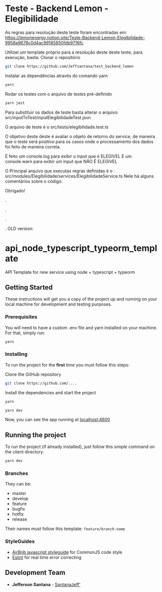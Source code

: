 # Teste - Backend Lemon - Elegibilidade
As regras para resolução deste teste foram encontradas em: https://lemonenergy.notion.site/Teste-Backend-Lemon-Elegibilidade-9958a9678c0d4ac99185850fdb9716fc

Utilizei um template próprio para a resolução deste deste teste, para execução, basta: 
Clonar o repositório
```bash
git clone https://github.com/Jeffsantana/test_backend_lemon
```
Instalar as dependências através do comando yarn

```bash
yarn
```
Rodar os testes com o arquivo de testes pré-definido
```bash
yarn jest
```
Para substituir os dados de teste basta alterar o arquivo: src/inputToTest/inputElegibilidadeTest.json

O arquivo de teste é o src/tests/elegibilidade.test.ts

O objetivo deste deste é avaliar o objeto de retorno do service, de maneira que o teste será positivo para os casos onde o processamento dos dados foi feito de maneira correta.

É feito um console.log para exibir o input que é ELEGIVEL
E um console.warn para exibir um input que NÃO É ELEGIVEL 

O Principal arquivo que executas regras definidas é o : src/modules/Elegibilidade/services/ElegibilidadeService.ts
Nele há alguns comentários sobre o código.

Obrigado!

.

.

.

.
OLD version:
# api_node_typescript_typeorm_template

API Template for new service using node + typescript + typeorm

## Getting Started

These instructions will get you a copy of the project up and running on your local machine for development and testing purposes.

### Prerequisites

You will need to have a custom .env file and yarn installed on your machine. For that, simply run:

```bash
yarn
```

### Installing

To run the project for the **first** time you must follow this steps:

Clone the GitHub repository

```bash
git clone https://github.com/....
```

Install the dependencies and start the project

```bash
yarn
```

```bash
yarn dev
```

Now, you can see the app running at [localhost:4600](http://localhost:4600)

## Running the project

To run the project (if already installed), just follow this simple command on the client directory:

```bash
yarn dev
```

### Branches
They can be:
+ master
+ develop
+ feature
+ bugfix
+ hotfix
+ release

Their names must follow this template: `feature/branch-name`

### StyleGuides
- [AirBnb javascript styleguide](https://github.com/airbnb/javascript) for CommonJS code style
- [Eslint](https://eslint.org/) for real time error correcting

## Development Team
* **Jefferson Santana** - [SantanaJeff'](https://github.com/Jeffsantana)